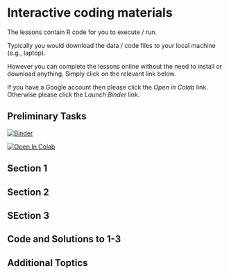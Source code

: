 # Interactive coding materials

The lessons contain R code for you to execute / run.

Typically you would download the data / code files to your local machine (e.g., laptop).

However you can complete the lessons online without the need to install or download anything. Simply click on the relevant link below.

If you have a Google account then please click the *Open in Colab* link. Otherwise please click the *Launch Binder* link.

## Preliminary Tasks 
[![Binder](https://mybinder.org/badge_logo.svg)](https://mybinder.org/v2/gh/UKDataServiceOpen/Crime_Data_in_R/4f151d9bfde842b53a0c40f5dc0d0c2e427d4a64?urlpath=lab%2Ftree%2FMarch_2023%2FCode%2FPreliminary%20Tasks.ipy)

[![Open In Colab](https://colab.research.google.com/assets/colab-badge.svg)](https://colab.research.google.com/github/UKDataServiceOpen/Crime_Data_in_R/blob/main/March_2023/Code/Additional%20Topics.ipynb)


## Section 1 
## Section 2 
## SEction 3 
## Code and Solutions to 1-3
## Additional Toptics 

